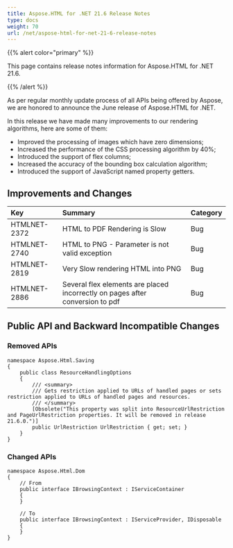 ```yaml
---
title: Aspose.HTML for .NET 21.6 Release Notes
type: docs
weight: 70
url: /net/aspose-html-for-net-21-6-release-notes
---
```


{{% alert color="primary" %}}

This page contains release notes information for Aspose.HTML for .NET 21.6.

{{% /alert %}}

As per regular monthly update process of all APIs being offered by Aspose, we are honored to announce the June release of Aspose.HTML for .NET.

In this release we have made many improvements to our rendering algorithms, here are some of them:

- Improved the processing of images which have zero dimensions;
- Increased the performance of the CSS processing algorithm by 40%;
- Introduced the support of flex columns;
- Increased the accuracy of the bounding box calculation algorithm;
- Introduced the support of JavaScript named property getters.

## **Improvements and Changes**

|**Key**|**Summary**|**Category**|
| :- | :- | :- |
|HTMLNET-2372|HTML to PDF Rendering is Slow|Bug|
|HTMLNET-2740|HTML to PNG - Parameter is not valid exception|Bug|
|HTMLNET-2819|Very Slow rendering HTML into PNG|Bug|
|HTMLNET-2886|Several flex elements are placed incorrectly on pages after conversion to pdf|Bug|

## **Public API and Backward Incompatible Changes**
### **Removed APIs**

```
namespace Aspose.Html.Saving
{
    public class ResourceHandlingOptions
    {
        /// <summary>
        /// Gets restriction applied to URLs of handled pages or sets restriction applied to URLs of handled pages and resources.
        /// </summary>
        [Obsolete("This property was split into ResourceUrlRestriction and PageUrlRestriction properties. It will be removed in release 21.6.0.")]
        public UrlRestriction UrlRestriction { get; set; }
    }
}
```

### **Changed APIs**

```
namespace Aspose.Html.Dom
{
    // From
    public interface IBrowsingContext : IServiceContainer
    {
    }

    // To
    public interface IBrowsingContext : IServiceProvider, IDisposable
    {
    }
}
```